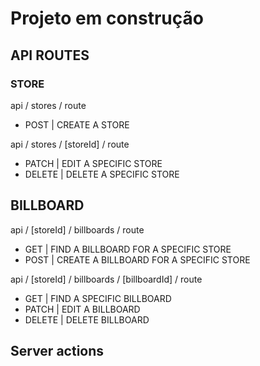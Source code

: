 # Projeto em construção

## API ROUTES

### STORE
api / stores / route
  - POST | CREATE A STORE

api / stores / [storeId] / route
  - PATCH  | EDIT A SPECIFIC STORE
  - DELETE | DELETE A SPECIFIC STORE

## BILLBOARD
api / [storeId] / billboards / route
  - GET  | FIND A BILLBOARD FOR A SPECIFIC STORE
  - POST | CREATE A BILLBOARD FOR A SPECIFIC STORE

api / [storeId] / billboards / [billboardId] / route
  - GET    | FIND A SPECIFIC BILLBOARD
  - PATCH  | EDIT A BILLBOARD
  - DELETE | DELETE BILLBOARD

## Server actions
